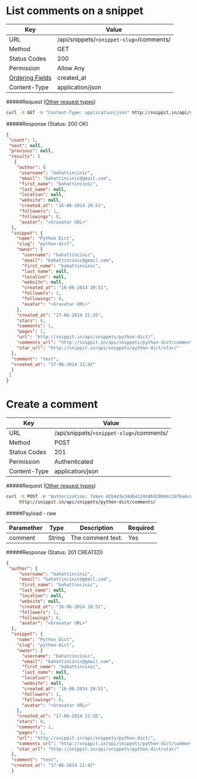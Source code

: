 List comments on a snippet
=====================
| Key             | Value                                                 |
| ----------------|-------------------------------------------------------|
| URL             | /api/snippets/`<snippet-slug>`/comments/              |
| Method          | GET                                                   |
| Status Codes    | 200                                                   |
| Permission      | Allow Any                                             |
| [Ordering Fields](../features.md#ordering-filter) | created_at |
| Content-Type    | application/json                                      |

#####Request ([Other request types](../example.md))

```bash
curl -X GET -H "Content-Type: application/json" http://snippit.in/api/snippets/python-dict/comments/
```

#####Response (Status: 200 OK)

```json
{
 "count": 1,
 "next": null,
 "previous": null,
 "results": [
   {
    "author": {
     "username": "bahattincinic",
     "email": "bahattincinic@gmail.com",
     "first_name": "bahattincinic",
     "last_name": null,
     "location": null,
     "website": null,
     "created_at": "16-06-2014 20:51",
     "followers": 1,
     "followings": 0,
     "avatar": "<Gravatar URL>"
  },
  "snippet": {
    "name": "Python Dict",
    "slug": "python-dict",
    "owner": {
      "username": "bahattincinic",
      "email": "bahattincinic@gmail.com",
      "first_name": "bahattincinic",
      "last_name": null,
      "location": null,
      "website": null,
      "created_at": "16-06-2014 20:51",
      "followers": 1,
      "followings": 0,
      "avatar": "<Gravatar URL>"
    },
    "created_at": "17-06-2014 21:26",
    "stars": 0,
    "comments": 1,
    "pages": 1,
    "url": "http://snippit.in/api/snippets/python-dict/",
    "comments_url": "http://snippit.in/api/snippets/python-dict/comments/",
    "star_url": "http://snippit.in/api/snippets/python-dict/star/"
  },
  "comment": "test",
  "created_at": "17-06-2014 21:42"
  }
 ]
}
```

Create a comment
=================================
| Key             | Value                                                 |
| ----------------|-------------------------------------------------------|
| URL             | /api/snippets/`<snippet-slug>`/comments/              |
| Method          | POST                                                  |
| Status Codes    | 201                                                   |
| Permission      | Authenticated                                         |
| Content-Type    | application/json                                      |

#####Request ([Other request types](../example.md))

```bash
curl -X POST -H "Authorization: Token d2b443e34d64124dd6d20044c39f6a6c82fd0ee2"       
     http://snippit.in/api/snippets/python-dict/comments/
```

#####Payload - raw

| Paramether        | Type     | Description                      | Required |
| ----------------- | -------- |--------------------------------- | -------- |
| comment           | String   | The comment text.                | Yes      |

#####Response (Status: 201 CREATED)

```json
{
 "author": {
     "username": "bahattincinic",
     "email": "bahattincinic@gmail.com",
     "first_name": "bahattincinic",
     "last_name": null,
     "location": null,
     "website": null,
     "created_at": "16-06-2014 20:51",
     "followers": 1,
     "followings": 0,
     "avatar": "<Gravatar URL>"
  },
  "snippet": {
    "name": "Python Dict",
    "slug": "python-dict",
    "owner": {
      "username": "bahattincinic",
      "email": "bahattincinic@gmail.com",
      "first_name": "bahattincinic",
      "last_name": null,
      "location": null,
      "website": null,
      "created_at": "16-06-2014 20:51",
      "followers": 1,
      "followings": 0,
      "avatar": "<Gravatar URL>"
    },
    "created_at": "17-06-2014 21:26",
    "stars": 0,
    "comments": 1,
    "pages": 1,
    "url": "http://snippit.in/api/snippets/python-dict/",
    "comments_url": "http://snippit.in/api/snippets/python-dict/comments/",
    "star_url": "http://snippit.in/api/snippets/python-dict/star/"
  },
  "comment": "test",
  "created_at": "17-06-2014 21:42"
  }
```
